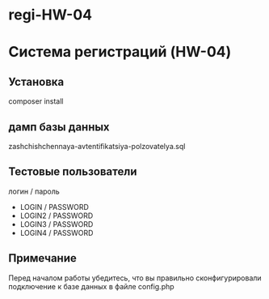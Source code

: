 # regi-HW-04
# Система регистраций (HW-04)

## Установка
composer install

## дамп базы данных
zashchishchennaya-avtentifikatsiya-polzovatelya.sql

## Тестовые пользователи
логин / пароль
- LOGIN / PASSWORD
- LOGIN2 / PASSWORD
- LOGIN3 / PASSWORD
- LOGIN4 / PASSWORD


## Примечание
Перед началом работы убедитесь, что вы правильно сконфигурировали подключение к базе данных в файле config.php
